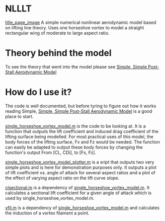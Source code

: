# NLLLT
[title_page_image](https://github.com/DeclanClifford/NLLLT/blob/master/Theory/title_page_image.png)
A simple numerical nonlinear aerodynamic model based on lifting line theory. Uses one horseshoe vortex to model a straight rectangular wing of moderate to large aspect ratio.


# Theory behind the model
To see the theory that went into the model please see [Simple, Simple Post-Stall Aerodynamic Model](https://github.com/DeclanClifford/NLLLT/blob/master/Theory/Simple%2C%20Simple%20Post-Stall%20Aerodynamic%20Model.pdf)

# How do I use it?

The code is well documented, but before tyring to figure out how it works reading Simple, [Simple, Simple Post-Stall Aerodynamic Model](https://github.com/DeclanClifford/NLLLT/blob/master/Theory/Simple%2C%20Simple%20Post-Stall%20Aerodynamic%20Model.pdf)
 is a good place to start.

[single_horseshoe_vortex_model.m](https://github.com/DeclanClifford/NLLLT/blob/master/Codes/single_horseshoe_vortex_model.m) is the code to be looking at. It is a function that outputs the lift coefficient and induced drag coefficient of the lifting surface being modelled. For most practical uses of this model, the body forces of the lifting surface, Fx and Fz would be needed. The function can easily be adapted to output these body forces by changing the function's output From [CL, CDi], to [Fx, Fz]. 

[single_horseshoe_vortex_model_plotter.m](https://github.com/DeclanClifford/NLLLT/blob/master/Codes/single_horseshoe_vortex_model_plotter.m) is a sript that outputs two very simple plots and is here for demonstration purposes only. It outputs a plot of lift coefficient vs. angle of attack for several aspect ratios and a plot of the effect of varying aspect ratio on the lift curve slope.

[clsectional.m](https://github.com/DeclanClifford/NLLLT/blob/master/Codes/clsectional.m) is a dependency of [single_horseshoe_vortex_model.m](https://github.com/DeclanClifford/NLLLT/blob/master/Codes/single_horseshoe_vortex_model.m). It calculates a sectional lift coefficient for a given angle of attack which is used by single_horseshoe_vortex_model.m.

[vfil.m](https://github.com/DeclanClifford/NLLLT/blob/master/Codes/vfil.m) is a dependency of [single_horseshoe_vortex_model.m](https://github.com/DeclanClifford/NLLLT/blob/master/Codes/single_horseshoe_vortex_model.m) and calculates the induction of a vortex filament a point. 
